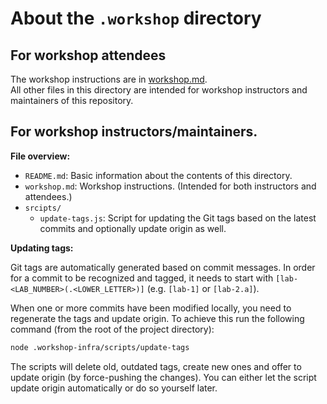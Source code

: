 # About the `.workshop` directory


## For workshop attendees

The workshop instructions are in [workshop.md](./workshop.md).<br />
All other files in this directory are intended for workshop instructors and maintainers of this repository.


## For workshop instructors/maintainers.

**File overview:**

- `README.md`: Basic information about the contents of this directory.
- `workshop.md`: Workshop instructions. (Intended for both instructors and attendees.)
- `srcipts/`
  - `update-tags.js`: Script for updating the Git tags based on the latest commits and optionally update origin as well.

**Updating tags:**

Git tags are automatically generated based on commit messages. In order for a commit to be recognized and tagged, it needs to start with `[lab-<LAB_NUMBER>(.<LOWER_LETTER>)]` (e.g. `[lab-1]` or `[lab-2.a]`).

When one or more commits have been modified locally, you need to regenerate the tags and update origin. To achieve this run the following command (from the root of the project directory):

```sh
node .workshop-infra/scripts/update-tags
```

The scripts will delete old, outdated tags, create new ones and offer to update origin (by force-pushing the changes). You can either let the script update origin automatically or do so yourself later.


<!--
## TODO

- Potential future labs (or topics without lab):
  - Running tests with jasmine (https://github.com/gkalpak/aio-docs-utils).
  - Setting up CI (https://code.visualstudio.com/api/working-with-extensions/continuous-integration).
    - Use `Xvfb` or similar.
    - Run e2e tests against multiple versions.
    - Auto-release and/or publish (e.g. on builds for tags).
  - Script for running on multiple versions (and remove obsolete ones (e.g. for CI)).
-->
